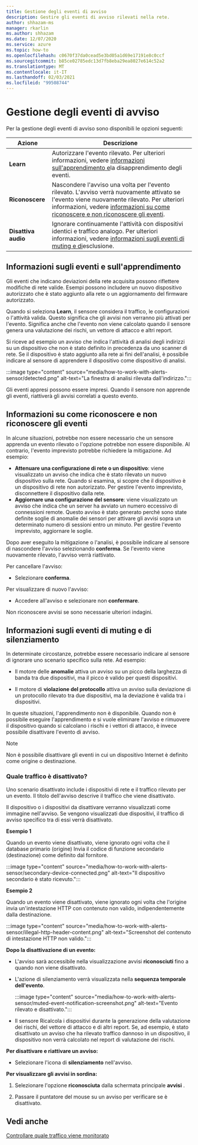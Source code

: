 ```yaml
---
title: Gestione degli eventi di avviso
description: Gestire gli eventi di avviso rilevati nella rete.
author: shhazam-ms
manager: rkarlin
ms.author: shhazam
ms.date: 12/07/2020
ms.service: azure
ms.topic: how-to
ms.openlocfilehash: c0670f37da0cead5e3bd05a1d69e17191e8c0ccf
ms.sourcegitcommit: b85ce02785edc13d7fb8eba29ea8027e614c52a2
ms.translationtype: MT
ms.contentlocale: it-IT
ms.lasthandoff: 02/03/2021
ms.locfileid: "99508744"
---
```

# <a name="manage-alert-events"></a>Gestione degli eventi di avviso

Per la gestione degli eventi di avviso sono disponibili le opzioni seguenti:

 | Azione | Descrizione |
 |--|--|
 | **Learn** | Autorizzare l'evento rilevato. Per ulteriori informazioni, vedere [informazioni sull'apprendimento e](#about-learning-and-unlearning-events)la disapprendimento degli eventi. |
 | **Riconoscere** | Nascondere l'avviso una volta per l'evento rilevato. L'avviso verrà nuovamente attivato se l'evento viene nuovamente rilevato. Per ulteriori informazioni, vedere [informazioni su come riconoscere e non riconoscere gli eventi](#about-acknowledging-and-unacknowledging-events). |
 | **Disattiva audio** | Ignorare continuamente l'attività con dispositivi identici e traffico analogo. Per ulteriori informazioni, vedere [informazioni sugli eventi di muting e di](#about-muting-and-unmuting-events)esclusione. |

## <a name="about-learning-and-unlearning-events"></a>Informazioni sugli eventi e sull'apprendimento

Gli eventi che indicano deviazioni della rete acquisita possono riflettere modifiche di rete valide. Esempi possono includere un nuovo dispositivo autorizzato che è stato aggiunto alla rete o un aggiornamento del firmware autorizzato.

Quando si seleziona **Learn**, il sensore considera il traffico, le configurazioni o l'attività valida. Questo significa che gli avvisi non verranno più attivati per l'evento. Significa anche che l'evento non viene calcolato quando il sensore genera una valutazione dei rischi, un vettore di attacco e altri report.

Si riceve ad esempio un avviso che indica l'attività di analisi degli indirizzi su un dispositivo che non è stato definito in precedenza da uno scanner di rete. Se il dispositivo è stato aggiunto alla rete ai fini dell'analisi, è possibile indicare al sensore di apprendere il dispositivo come dispositivo di analisi.

:::image type="content" source="media/how-to-work-with-alerts-sensor/detected.png" alt-text="La finestra di analisi rilevata dall'indirizzo.":::

Gli eventi appresi possono essere impresi. Quando il sensore non apprende gli eventi, riattiverà gli avvisi correlati a questo evento.

## <a name="about-acknowledging-and-unacknowledging-events"></a>Informazioni su come riconoscere e non riconoscere gli eventi

In alcune situazioni, potrebbe non essere necessario che un sensore apprenda un evento rilevato o l'opzione potrebbe non essere disponibile. Al contrario, l'evento imprevisto potrebbe richiedere la mitigazione. Ad esempio:

- **Attenuare una configurazione di rete o un dispositivo**: viene visualizzato un avviso che indica che è stato rilevato un nuovo dispositivo sulla rete. Quando si esamina, si scopre che il dispositivo è un dispositivo di rete non autorizzato. Per gestire l'evento imprevisto, disconnettere il dispositivo dalla rete.
- **Aggiornare una configurazione del sensore**: viene visualizzato un avviso che indica che un server ha avviato un numero eccessivo di connessioni remote. Questo avviso è stato generato perché sono state definite soglie di anomalie dei sensori per attivare gli avvisi sopra un determinato numero di sessioni entro un minuto. Per gestire l'evento imprevisto, aggiornare le soglie.

Dopo aver eseguito la mitigazione o l'analisi, è possibile indicare al sensore di nascondere l'avviso selezionando **conferma**. Se l'evento viene nuovamente rilevato, l'avviso verrà riattivato.

Per cancellare l'avviso:

  - Selezionare **conferma**.

Per visualizzare di nuovo l'avviso:

  - Accedere all'avviso e selezionare non **confermare**.

Non riconoscere avvisi se sono necessarie ulteriori indagini.

## <a name="about-muting-and-unmuting-events"></a>Informazioni sugli eventi di muting e di silenziamento

In determinate circostanze, potrebbe essere necessario indicare al sensore di ignorare uno scenario specifico sulla rete. Ad esempio:

  - Il motore delle **anomalie** attiva un avviso su un picco della larghezza di banda tra due dispositivi, ma il picco è valido per questi dispositivi.

  - Il motore di **violazione del protocollo** attiva un avviso sulla deviazione di un protocollo rilevato tra due dispositivi, ma la deviazione è valida tra i dispositivi.

In queste situazioni, l'apprendimento non è disponibile. Quando non è possibile eseguire l'apprendimento e si vuole eliminare l'avviso e rimuovere il dispositivo quando si calcolano i rischi e i vettori di attacco, è invece possibile disattivare l'evento di avviso.

> [!NOTE] 
> Non è possibile disattivare gli eventi in cui un dispositivo Internet è definito come origine o destinazione.

### <a name="what-traffic-is-muted"></a>Quale traffico è disattivato?

Uno scenario disattivato include i dispositivi di rete e il traffico rilevato per un evento. Il titolo dell'avviso descrive il traffico che viene disattivato.

Il dispositivo o i dispositivi da disattivare verranno visualizzati come immagine nell'avviso. Se vengono visualizzati due dispositivi, il traffico di avviso specifico tra di essi verrà disattivato.

**Esempio 1**

Quando un evento viene disattivato, viene ignorato ogni volta che il database primario (origine) Invia il codice di funzione secondario (destinazione) come definito dal fornitore.

:::image type="content" source="media/how-to-work-with-alerts-sensor/secondary-device-connected.png" alt-text="Il dispositivo secondario è stato ricevuto.":::

**Esempio 2**

Quando un evento viene disattivato, viene ignorato ogni volta che l'origine invia un'intestazione HTTP con contenuto non valido, indipendentemente dalla destinazione.

:::image type="content" source="media/how-to-work-with-alerts-sensor/illegal-http-header-content.png" alt-text="Screenshot del contenuto di intestazione HTTP non valido.":::

**Dopo la disattivazione di un evento:**

- L'avviso sarà accessibile nella visualizzazione avvisi **riconosciuti** fino a quando non viene disattivato.

- L'azione di silenziamento verrà visualizzata nella **sequenza temporale dell'evento**.

  :::image type="content" source="media/how-to-work-with-alerts-sensor/muted-event-notification-screenshot.png" alt-text="Evento rilevato e disattivato.":::

- Il sensore Ricalcola i dispositivi durante la generazione della valutazione dei rischi, del vettore di attacco e di altri report. Se, ad esempio, è stato disattivato un avviso che ha rilevato traffico dannoso in un dispositivo, il dispositivo non verrà calcolato nel report di valutazione dei rischi.

**Per disattivare e riattivare un avviso:**

- Selezionare l'icona di **silenziamento** nell'avviso.

**Per visualizzare gli avvisi in sordina:**

1. Selezionare l'opzione **riconosciuta** dalla schermata principale **avvisi** .

2. Passare il puntatore del mouse su un avviso per verificare se è disattivato.  

## <a name="see-also"></a>Vedi anche

[Controllare quale traffico viene monitorato](how-to-control-what-traffic-is-monitored.md)
